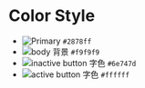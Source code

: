 # Color Style

- ![Primary](https://placehold.it/15/2878ff/000000?text=+) `#2878ff`
- ![body 背景](https://placehold.it/15/f9f9f9/000000?text=+) `#f9f9f9`
- ![inactive button 字色](https://placehold.it/15/6e747d/000000?text=+) `#6e747d`
- ![active button 字色](https://placehold.it/15/ffffff/000000?text=+) `#ffffff`


